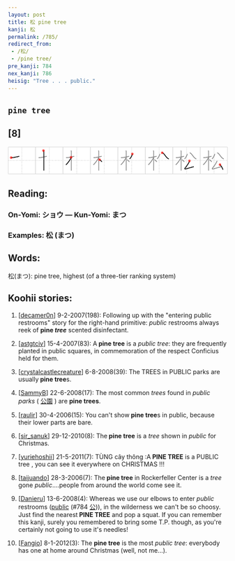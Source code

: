 ```yaml
---
layout: post
title: 松 pine tree
kanji: 松
permalink: /785/
redirect_from:
 - /松/
 - /pine tree/
pre_kanji: 784
nex_kanji: 786
heisig: "Tree . . . public."
---
```


## `pine tree`

## [8]

<div class="stroke"><img src="../images/E69DBE.png" /></div>

## Reading:

### On-Yomi: ショウ &mdash; Kun-Yomi: まつ

### Examples: 松 (まつ)

## Words:

松(まつ): pine tree, highest (of a three-tier ranking system)

## Koohii stories:

1) [<a href="http://kanji.koohii.com/profile/decamer0n">decamer0n</a>] 9-2-2007(198): Following up with the &quot;entering public restrooms&quot; story for the right-hand primitive: <em>public</em> restrooms always reek of <strong>pine <em>tree</em></strong> scented disinfectant. 

2) [<a href="http://kanji.koohii.com/profile/astgtciv">astgtciv</a>] 15-4-2007(83): A<strong> pine tree</strong> is a <em>public tree</em>: they are frequently planted in public squares, in commemoration of the respect Conficius held for them. 

3) [<a href="http://kanji.koohii.com/profile/crystalcastlecreature">crystalcastlecreature</a>] 6-8-2008(39): The TREES in PUBLIC parks are usually<strong> pine tree</strong>s. 

4) [<a href="http://kanji.koohii.com/profile/SammyB">SammyB</a>] 22-6-2008(17): The most common <em>trees</em> found in <em>public parks</em> (  <a href="http://jisho.org/kanji/details/公園">公園</a>  ) are <strong>pine trees</strong>. 

5) [<a href="http://kanji.koohii.com/profile/raulir">raulir</a>] 30-4-2006(15): You can&#039;t show<strong> pine tree</strong>s in public, because their lower parts are bare. 

6) [<a href="http://kanji.koohii.com/profile/sir_sanuk">sir_sanuk</a>] 29-12-2010(8): The<strong> pine tree</strong> is a <em>tree</em> shown in <em>public</em> for Christmas. 

7) [<a href="http://kanji.koohii.com/profile/yuriehoshii">yuriehoshii</a>] 21-5-2011(7): TÙNG cây thông :A<strong> PINE TREE</strong> is a PUBLIC tree , you can see it everywhere on CHRISTMAS !!! 

8) [<a href="http://kanji.koohii.com/profile/taijuando">taijuando</a>] 28-3-2006(7): The<strong> pine tree</strong> in Rockerfeller Center is a <em>tree</em> gone <em>public</em>....people from around the world come see it. 

9) [<a href="http://kanji.koohii.com/profile/Danieru">Danieru</a>] 13-6-2008(4): Whereas we use our elbows to enter <em>public</em> restrooms (<a href="../784">public</a> <span class="index">(#784 <a href="http://jisho.org/kanji/details/公">公</a>)</span>), in the wilderness we can&#039;t be so choosy. Just find the nearest<strong> PINE TREE</strong> and pop a squat. If you can remember this kanji, surely you remembered to bring some T.P. though, as you&#039;re certainly not going to use it&#039;s needles! 

10) [<a href="http://kanji.koohii.com/profile/Fangio">Fangio</a>] 8-1-2012(3): The <strong>pine tree</strong> is the most <em>public tree</em>: everybody has one at home around Christmas (well, not me...). 
